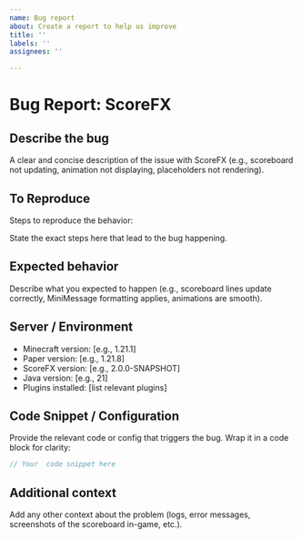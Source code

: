 ```yaml
---
name: Bug report
about: Create a report to help us improve
title: ''
labels: ''
assignees: ''

---
```


# Bug Report: ScoreFX

## Describe the bug
A clear and concise description of the issue with ScoreFX (e.g., scoreboard not updating, animation not displaying, placeholders not rendering).

## To Reproduce
Steps to reproduce the behavior:

State the exact steps here that lead to the bug happening.

## Expected behavior
Describe what you expected to happen (e.g., scoreboard lines update correctly, MiniMessage formatting applies, animations are smooth).

## Server / Environment
- Minecraft version: [e.g., 1.21.1]  
- Paper version: [e.g., 1.21.8]  
- ScoreFX version: [e.g., 2.0.0-SNAPSHOT]  
- Java version: [e.g., 21]  
- Plugins installed: [list relevant plugins]  

## Code Snippet / Configuration
Provide the relevant code or config that triggers the bug. Wrap it in a code block for clarity:

```java
// Your  code snippet here
```

## Additional context

Add any other context about the problem (logs, error messages, screenshots of the scoreboard in-game, etc.).
